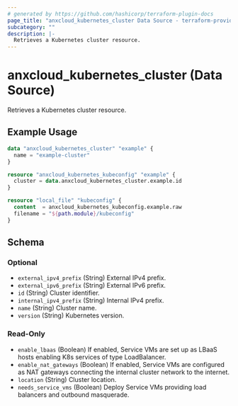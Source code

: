 ```yaml
---
# generated by https://github.com/hashicorp/terraform-plugin-docs
page_title: "anxcloud_kubernetes_cluster Data Source - terraform-provider-anxcloud"
subcategory: ""
description: |-
  Retrieves a Kubernetes cluster resource.
---
```


# anxcloud_kubernetes_cluster (Data Source)

Retrieves a Kubernetes cluster resource.

## Example Usage

```terraform
data "anxcloud_kubernetes_cluster" "example" {
  name = "example-cluster"
}

resource "anxcloud_kubernetes_kubeconfig" "example" {
  cluster = data.anxcloud_kubernetes_cluster.example.id
}

resource "local_file" "kubeconfig" {
  content  = anxcloud_kubernetes_kubeconfig.example.raw
  filename = "${path.module}/kubeconfig"
}
```

<!-- schema generated by tfplugindocs -->
## Schema

### Optional

- `external_ipv4_prefix` (String) External IPv4 prefix.
- `external_ipv6_prefix` (String) External IPv6 prefix.
- `id` (String) Cluster identifier.
- `internal_ipv4_prefix` (String) Internal IPv4 prefix.
- `name` (String) Cluster name.
- `version` (String) Kubernetes version.

### Read-Only

- `enable_lbaas` (Boolean) If enabled, Service VMs are set up as LBaaS hosts enabling K8s services of type LoadBalancer.
- `enable_nat_gateways` (Boolean) If enabled, Service VMs are configured as NAT gateways connecting the internal cluster network to the internet.
- `location` (String) Cluster location.
- `needs_service_vms` (Boolean) Deploy Service VMs providing load balancers and outbound masquerade.


